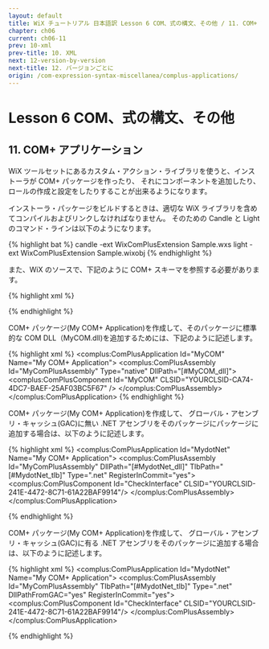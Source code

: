 ```yaml
---
layout: default
title: WiX チュートリアル 日本語訳 Lesson 6 COM、式の構文、その他 / 11. COM+ アプリケーション
chapter: ch06
current: ch06-11
prev: 10-xml
prev-title: 10. XML
next: 12-version-by-version
next-title: 12. バージョンごとに
origin: /com-expression-syntax-miscellanea/complus-applications/
---
```

#  Lesson 6 COM、式の構文、その他

## 11. COM+ アプリケーション

WiX ツールセットにあるカスタム・アクション・ライブラリを使うと、インストーラが COM+ パッケージを作ったり、
それにコンポーネントを追加したり、ロールの作成と設定をしたりすることが出来るようになります。

インストーラ・パッケージをビルドするときは、適切な WiX ライブラリを含めてコンパイルおよびリンクしなければなりません。
そのための Candle と Light のコマンド・ラインは以下のようになります。

{% highlight bat %}
candle -ext WixComPlusExtension Sample.wxs
light -ext WixComPlusExtension Sample.wixobj
{% endhighlight %}

また、WiX のソースで、下記のように COM+ スキーマを参照する必要があります。

{% highlight xml %}
<?xml version="1.0" encoding="UTF-8"?>
<Wix xmlns="http://schemas.microsoft.com/wix/2006/wi"
  xmlns:complus="http://schemas.microsoft.com/wix/ComPlusExtension">
{% endhighlight %}

COM+ パッケージ(My COM+ Application)を作成して、そのパッケージに標準的な COM DLL（MyCOM.dll)を追加するためには、下記のように記述します。

{% highlight xml %}
<Component Id="MyCOM_dll" DiskId="1"
    Guid="YOURGUID-242F-4B82-BDC7-588E59E9F393">
  <File Id="MyCOM_dll" Name="MyCOM.dll"
      Source="MyCOM.dll" KeyPath="yes" Vital="yes" />
  <complus:ComPlusApplication Id="MyCOM" Name="My COM+ Application">
    <complus:ComPlusAssembly Id="MyComPlusAssembly"
        Type="native" DllPath="[#MyCOM_dll]">
      <complus:ComPlusComponent Id="MyCOM"
          CLSID="YOURCLSID-CA74-4DC7-BAEF-25AF03BC5F67" />
    </complus:ComPlusAssembly>
  </complus:ComPlusApplication>
</Component>
{% endhighlight %}

COM+ パッケージ(My COM+ Application)を作成して、
グローバル・アセンブリ・キャッシュ(GAC)に無い .NET アセンブリをそのパッケージにパッケージに追加する場合は、以下のように記述します。

{% highlight xml %}
<Component Id="MydotNet_dll" DiskId="1"
    Guid="YOURGUID-242F-4B82-BDC7-588E59E9F393">
  <File Id="MydotNet_dll" Name="MydotNet.dll" Source="MydotNet.dll"
      KeyPath="yes" Assembly="no" />
  <complus:ComPlusApplication  Id="MydotNet"
      Name="My COM+ Application">
    <complus:ComPlusAssembly Id="MyComPlusAssembly"
        DllPath="[#MydotNet_dll]" 
        TlbPath="[#MydotNet_tlb]" Type=".net" RegisterInCommit="yes">
      <complus:ComPlusComponent Id="CheckInterface"
          CLSID="YOURCLSID-241E-4472-8C71-61A22BAF9914"/>
    </complus:ComPlusAssembly>
  </complus:ComPlusApplication>
</Component>

<Component Id="MydotNet_tlb" DiskId="1"
    Guid="YOURGUID-242F-4B82-BDC7-588E59E9F394">
  <File Id="MydotNet_tlb" Name="MydotNet.tlb" Source="MydotNet.tlb"
      KeyPath="yes" />
</Component>
{% endhighlight %}

COM+ パッケージ(My COM+ Application)を作成して、
グローバル・アセンブリ・キャッシュ(GAC)に有る .NET アセンブリをそのパッケージに追加する場合は、以下のように記述します。
    
{% highlight xml %}
<Component Id="MydotNet_dll" DiskId="1"
    Guid="YOURGUID-242F-4B82-BDC7-588E59E9F393">
  <File Id="MydotNet_dll" Name="MydotNet.dll" Source="MydotNet.dll"
      KeyPath="yes" Assembly=".net" />
  <complus:ComPlusApplication Id="MydotNet"
      Name="My COM+ Application">
    <complus:ComPlusAssembly Id="MyComPlusAssembly"
        TlbPath="[#MydotNet_tlb]"
        Type=".net" DllPathFromGAC="yes" RegisterInCommit="yes">
      <complus:ComPlusComponent Id="CheckInterface"
          CLSID="YOURCLSID-241E-4472-8C71-61A22BAF9914"/>
    </complus:ComPlusAssembly>
  </complus:ComPlusApplication>
</Component>

<Component Id="MydotNet_tlb" DiskId="1" 
    Guid="YOURGUID-242F-4B82-BDC7-588E59E9F394">
  <File Id="MydotNet_tlb" Name="MydotNet.tlb" Source="MydotNet.tlb"
      KeyPath="yes" />
</Component>
{% endhighlight %}
